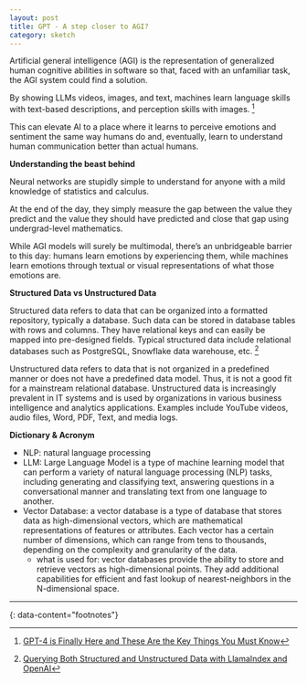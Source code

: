 ```yaml
---
layout: post
title: GPT - A step closer to AGI?
category: sketch
---
```


Artificial general intelligence (AGI) is the representation of generalized human cognitive abilities in software so that, faced with an unfamiliar task, the AGI system could find a solution.

By showing LLMs videos, images, and text, machines learn language skills with text-based descriptions, and perception skills with images. [^1]

This can elevate AI to a place where it learns to perceive emotions and sentiment the same way humans do and, eventually, learn to understand human communication better than actual humans.


__Understanding the beast behind__

Neural networks are stupidly simple to understand for anyone with a mild knowledge of statistics and calculus.

At the end of the day, they simply measure the gap between the value they predict and the value they should have predicted and close that gap using undergrad-level mathematics.

While AGI models will surely be multimodal, there’s an unbridgeable barrier to this day: humans learn emotions by experiencing them, while machines learn emotions through textual or visual representations of what those emotions are.


__Structured Data vs Unstructured Data__

Structured data refers to data that can be organized into a formatted repository, typically a database. Such data can be stored in database tables with rows and columns. They have relational keys and can easily be mapped into pre-designed fields. Typical structured data include relational databases such as PostgreSQL, Snowflake data warehouse, etc. [^2]

Unstructured data refers to data that is not organized in a predefined manner or does not have a predefined data model. Thus, it is not a good fit for a mainstream relational database. Unstructured data is increasingly prevalent in IT systems and is used by organizations in various business intelligence and analytics applications. Examples include YouTube videos, audio files, Word, PDF, Text, and media logs.



__Dictionary & Acronym__

- NLP: natural language processing
- LLM: Large Language Model is a type of machine learning model that can perform a variety of natural language processing (NLP) tasks, including generating and classifying text, answering questions in a conversational manner and translating text from one language to another.
- Vector Database: a vector database is a type of database that stores data as high-dimensional vectors, which are mathematical representations of features or attributes. Each vector has a certain number of dimensions, which can range from tens to thousands, depending on the complexity and granularity of the data.
  - what is used for: vector databases provide the ability to store and retrieve vectors as high-dimensional points. They add additional capabilities for efficient and fast lookup of nearest-neighbors in the N-dimensional space.



---
{: data-content="footnotes"}

[^1]: [GPT-4 is Finally Here and These Are the Key Things You Must Know](https://medium.com/@ignacio.de.gregorio.noblejas/gpt-4-released-7adb364d0f01)
[^2]: [Querying Both Structured and Unstructured Data with LlamaIndex and OpenAI](https://betterprogramming.pub/querying-both-structured-and-unstructured-data-with-llamaindex-and-openai-8121c97ba57)
